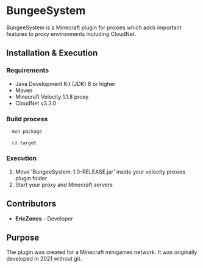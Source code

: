 # BungeeSystem

BungeeSystem is a Minecraft plugin for proxies which adds important features to proxy environments including CloudNet.

## Installation & Execution
### Requirements
- Java Development Kit (JDK) 8 or higher
- Maven
- Minecraft Velocity 1.1.8 proxy
- CloudNet v3.3.0

### Build process
```bash
  mvn package
  
  cd target
  ```

### Execution
1. Move 'BungeeSystem-1.0-RELEASE.jar' inside your velocity proxies plugin folder
2. Start your proxy and Minecraft servers

## Contributors
- **EricZones** - Developer

## Purpose
The plugin was created for a Minecraft minigames network.
It was originally developed in 2021 without git.